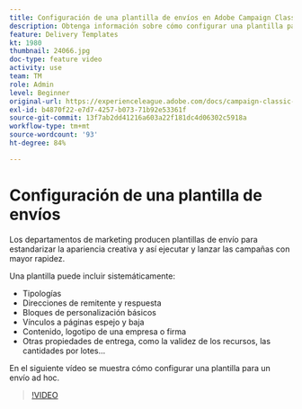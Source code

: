 ```yaml
---
title: Configuración de una plantilla de envíos en Adobe Campaign Classic
description: Obtenga información sobre cómo configurar una plantilla para un envío ad hoc.
feature: Delivery Templates
kt: 1980
thumbnail: 24066.jpg
doc-type: feature video
activity: use
team: TM
role: Admin
level: Beginner
original-url: https://experienceleague.adobe.com/docs/campaign-classic-learn/tutorials/sending-messages/delivery-template-configuration.html
exl-id: b4870f22-e7d7-4257-b073-71b92e53361f
source-git-commit: 13f7ab2dd41216a603a22f181dc4d06302c5918a
workflow-type: tm+mt
source-wordcount: '93'
ht-degree: 84%

---
```


# Configuración de una plantilla de envíos

Los departamentos de marketing producen plantillas de envío para estandarizar la apariencia creativa y así ejecutar y lanzar las campañas con mayor rapidez.

Una plantilla puede incluir sistemáticamente:

* Tipologías
* Direcciones de remitente y respuesta
* Bloques de personalización básicos
* Vínculos a páginas espejo y baja
* Contenido, logotipo de una empresa o firma
* Otras propiedades de entrega, como la validez de los recursos, las cantidades por lotes...

En el siguiente vídeo se muestra cómo configurar una plantilla para un envío ad hoc.

>[!VIDEO](https://video.tv.adobe.com/v/24066?quality=12&learn=on)
